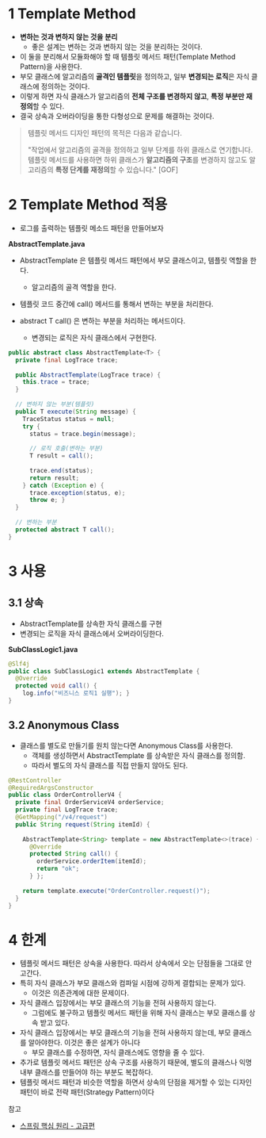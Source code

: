 # 1 Template Method

* **변하는 것과 변하지 않는 것을 분리**
  * 좋은 설계는 변하는 것과 변하지 않는 것을 분리하는 것이다.
* 이 둘을 분리해서 모듈화해야 할 때 템플릿 메서드 패턴(Template Method Pattern)을 사용한다.
* 부모 클래스에 알고리즘의 **골격인 템플릿**을 정의하고, 일부 **변경되는 로직**은 자식 클래스에 정의하는 것이다. 
* 이렇게 하면 자식 클래스가 알고리즘의 **전체 구조를 변경하지 않고**, **특정 부분만 재정의**할 수 있다. 
* 결국 상속과 오버라이딩을 통한 다형성으로 문제를 해결하는 것이다.

> 템플릿 메서드 디자인 패턴의 목적은 다음과 같습니다.
>
> "작업에서 알고리즘의 골격을 정의하고 일부 단계를 하위 클래스로 연기합니다. 템플릿 메서드를 사용하면
> 하위 클래스가 **알고리즘의 구조**를 변경하지 않고도 알고리즘의 **특정 단계를 재정의**할 수 있습니다." [GOF]



# 2 Template Method 적용

* 로그를 출력하는 템플릿 메소드 패턴을 만들어보자



**AbstractTemplate.java**

* AbstractTemplate 은 템플릿 메서드 패턴에서 부모 클래스이고, 템플릿 역할을 한다.
  * 알고리즘의 골격 역할을 한다.

* 템플릿 코드 중간에 call() 메서드를 통해서 변하는 부분을 처리한다.
* abstract T call() 은 변하는 부분을 처리하는 메서드이다.
  * 변경되는 로직은 자식 클래스에서 구현한다.


```java
public abstract class AbstractTemplate<T> {
  private final LogTrace trace;
  
  public AbstractTemplate(LogTrace trace) {
    this.trace = trace;
  }
  
  // 변하지 않는 부분(템플릿)
  public T execute(String message) {
    TraceStatus status = null;
    try {
      status = trace.begin(message); 
      
      // 로직 호출(변하는 부분)
      T result = call();
      
      trace.end(status);
      return result;
    } catch (Exception e) {
      trace.exception(status, e);
      throw e; }
  }
  
  // 변하는 부분
  protected abstract T call();
}

```



# 3 사용

## 3.1 상속

* AbstractTemplate를 상속한 자식 클래스를 구현
* 변경되는 로직을 자식 클래스에서 오버라이딩한다.

**SubClassLogic1.java**

```java
@Slf4j
public class SubClassLogic1 extends AbstractTemplate {
  @Override
  protected void call() {
    log.info("비즈니스 로직1 실행"); }
}
```



## 3.2 Anonymous Class

* 클래스를 별도로 만들기를 원치 않는다면 Anonymous Class를 사용한다.
  * 객체를 생성하면서 AbstractTemplate 를 상속받은 자식 클래스를 정의함.
  * 따라서 별도의 자식 클래스를 직접 만들지 않아도 된다.

```java
@RestController
@RequiredArgsConstructor
public class OrderControllerV4 {
  private final OrderServiceV4 orderService;
  private final LogTrace trace;
  @GetMapping("/v4/request")
  public String request(String itemId) {
    
    AbstractTemplate<String> template = new AbstractTemplate<>(trace) {
      @Override
      protected String call() {
        orderService.orderItem(itemId);
        return "ok";
      } };
    
    return template.execute("OrderController.request()");
  }
}
```



# 4 한계

* 템플릿 메서드 패턴은 상속을 사용한다. 따라서 상속에서 오는 단점들을 그대로 안고간다.
* 특히 자식 클래스가 부모 클래스와 컴파일 시점에 강하게 결합되는 문제가 있다. 
  * 이것은 의존관계에 대한 문제이다. 
* 자식 클래스 입장에서는 부모 클래스의 기능을 전혀 사용하지 않는다.
  * 그럼에도 불구하고 템플릿 메서드 패턴을 위해 자식 클래스는 부모 클래스를 상속 받고 있다.
* 자식 클래스 입장에서는 부모 클래스의 기능을 전혀 사용하지 않는데, 부모 클래스를 알아야한다. 이것은 좋은 설계가 아니다
  * 부모 클래스를 수정하면, 자식 클래스에도 영향을 줄 수 있다.
* 추가로 템플릿 메서드 패턴은 상속 구조를 사용하기 때문에, 별도의 클래스나 익명 내부 클래스를 만들어야 하는 부분도 복잡하다.
* 템플릿 메서드 패턴과 비슷한 역할을 하면서 상속의 단점을 제거할 수 있는 디자인 패턴이 바로 전략 패턴(Strategy Pattern)이다



참고

* [스프링 핵심 원리 - 고급편](https://www.inflearn.com/course/%EC%8A%A4%ED%94%84%EB%A7%81-%ED%95%B5%EC%8B%AC-%EC%9B%90%EB%A6%AC-%EA%B3%A0%EA%B8%89%ED%8E%B8/dashboard)